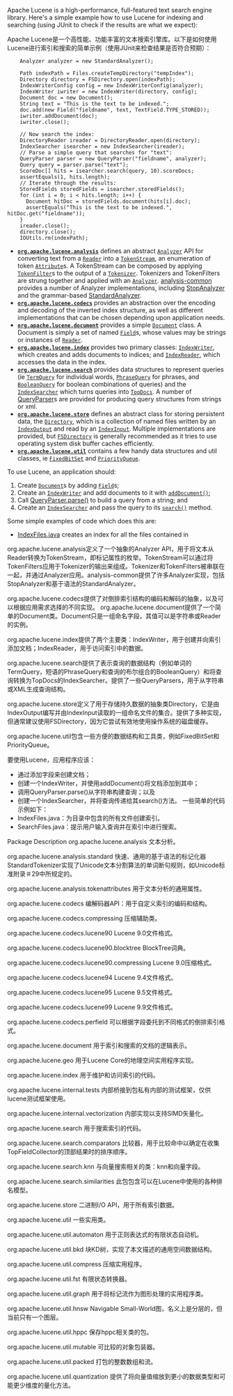 Apache Lucene is a high-performance, full-featured text search engine library. Here's a simple example how to use Lucene for indexing and searching (using JUnit to check if the results are what we expect):

Apache Lucene是一个高性能、功能丰富的文本搜索引擎库。以下是如何使用Lucene进行索引和搜索的简单示例（使用JUnit来检查结果是否符合预期）：

```
    Analyzer analyzer = new StandardAnalyzer();

    Path indexPath = Files.createTempDirectory("tempIndex");
    Directory directory = FSDirectory.open(indexPath);
    IndexWriterConfig config = new IndexWriterConfig(analyzer);
    IndexWriter iwriter = new IndexWriter(directory, config);
    Document doc = new Document();
    String text = "This is the text to be indexed.";
    doc.add(new Field("fieldname", text, TextField.TYPE_STORED));
    iwriter.addDocument(doc);
    iwriter.close();
    
    // Now search the index:
    DirectoryReader ireader = DirectoryReader.open(directory);
    IndexSearcher isearcher = new IndexSearcher(ireader);
    // Parse a simple query that searches for "text":
    QueryParser parser = new QueryParser("fieldname", analyzer);
    Query query = parser.parse("text");
    ScoreDoc[] hits = isearcher.search(query, 10).scoreDocs;
    assertEquals(1, hits.length);
    // Iterate through the results:
    StoredFields storedFields = isearcher.storedFields();
    for (int i = 0; i < hits.length; i++) {
      Document hitDoc = storedFields.document(hits[i].doc);
      assertEquals("This is the text to be indexed.", hitDoc.get("fieldname"));
    }
    ireader.close();
    directory.close();
    IOUtils.rm(indexPath);
```



- **[`org.apache.lucene.analysis`](https://lucene.apache.org/core/9_10_0/core/org/apache/lucene/analysis/package-summary.html)** defines an abstract [`Analyzer`](https://lucene.apache.org/core/9_10_0/core/org/apache/lucene/analysis/Analyzer.html) API for converting text from a [`Reader`](https://docs.oracle.com/en/java/javase/11/docs/api/java.base/java/io/Reader.html?is-external=true) into a [`TokenStream`](https://lucene.apache.org/core/9_10_0/core/org/apache/lucene/analysis/TokenStream.html), an enumeration of token [`Attribute`](https://lucene.apache.org/core/9_10_0/core/org/apache/lucene/util/Attribute.html)s. A TokenStream can be composed by applying [`TokenFilter`](https://lucene.apache.org/core/9_10_0/core/org/apache/lucene/analysis/TokenFilter.html)s to the output of a [`Tokenizer`](https://lucene.apache.org/core/9_10_0/core/org/apache/lucene/analysis/Tokenizer.html). Tokenizers and TokenFilters are strung together and applied with an [`Analyzer`](https://lucene.apache.org/core/9_10_0/core/org/apache/lucene/analysis/Analyzer.html). [analysis-common](https://lucene.apache.org/core/9_10_0/analysis/common/overview-summary.html) provides a number of Analyzer implementations, including [StopAnalyzer](https://lucene.apache.org/core/9_10_0/analysis/common/org/apache/lucene/analysis/core/StopAnalyzer.html) and the grammar-based [StandardAnalyzer](https://lucene.apache.org/core/9_10_0/core/org/apache/lucene/analysis/standard/StandardAnalyzer.html).
- **[`org.apache.lucene.codecs`](https://lucene.apache.org/core/9_10_0/core/org/apache/lucene/codecs/package-summary.html)** provides an abstraction over the encoding and decoding of the inverted index structure, as well as different implementations that can be chosen depending upon application needs.
- **[`org.apache.lucene.document`](https://lucene.apache.org/core/9_10_0/core/org/apache/lucene/document/package-summary.html)** provides a simple [`Document`](https://lucene.apache.org/core/9_10_0/core/org/apache/lucene/document/Document.html) class. A Document is simply a set of named [`Field`](https://lucene.apache.org/core/9_10_0/core/org/apache/lucene/document/Field.html)s, whose values may be strings or instances of [`Reader`](https://docs.oracle.com/en/java/javase/11/docs/api/java.base/java/io/Reader.html?is-external=true).
- **[`org.apache.lucene.index`](https://lucene.apache.org/core/9_10_0/core/org/apache/lucene/index/package-summary.html)** provides two primary classes: [`IndexWriter`](https://lucene.apache.org/core/9_10_0/core/org/apache/lucene/index/IndexWriter.html), which creates and adds documents to indices; and [`IndexReader`](https://lucene.apache.org/core/9_10_0/core/org/apache/lucene/index/IndexReader.html), which accesses the data in the index.
- **[`org.apache.lucene.search`](https://lucene.apache.org/core/9_10_0/core/org/apache/lucene/search/package-summary.html)** provides data structures to represent queries (ie [`TermQuery`](https://lucene.apache.org/core/9_10_0/core/org/apache/lucene/search/TermQuery.html) for individual words, [`PhraseQuery`](https://lucene.apache.org/core/9_10_0/core/org/apache/lucene/search/PhraseQuery.html) for phrases, and [`BooleanQuery`](https://lucene.apache.org/core/9_10_0/core/org/apache/lucene/search/BooleanQuery.html) for boolean combinations of queries) and the [`IndexSearcher`](https://lucene.apache.org/core/9_10_0/core/org/apache/lucene/search/IndexSearcher.html) which turns queries into [`TopDocs`](https://lucene.apache.org/core/9_10_0/core/org/apache/lucene/search/TopDocs.html). A number of [QueryParser](https://lucene.apache.org/core/9_10_0/queryparser/overview-summary.html)s are provided for producing query structures from strings or xml.
- **[`org.apache.lucene.store`](https://lucene.apache.org/core/9_10_0/core/org/apache/lucene/store/package-summary.html)** defines an abstract class for storing persistent data, the [`Directory`](https://lucene.apache.org/core/9_10_0/core/org/apache/lucene/store/Directory.html), which is a collection of named files written by an [`IndexOutput`](https://lucene.apache.org/core/9_10_0/core/org/apache/lucene/store/IndexOutput.html) and read by an [`IndexInput`](https://lucene.apache.org/core/9_10_0/core/org/apache/lucene/store/IndexInput.html). Multiple implementations are provided, but [`FSDirectory`](https://lucene.apache.org/core/9_10_0/core/org/apache/lucene/store/FSDirectory.html) is generally recommended as it tries to use operating system disk buffer caches efficiently.
- **[`org.apache.lucene.util`](https://lucene.apache.org/core/9_10_0/core/org/apache/lucene/util/package-summary.html)** contains a few handy data structures and util classes, ie [`FixedBitSet`](https://lucene.apache.org/core/9_10_0/core/org/apache/lucene/util/FixedBitSet.html) and [`PriorityQueue`](https://lucene.apache.org/core/9_10_0/core/org/apache/lucene/util/PriorityQueue.html).

To use Lucene, an application should:

1. Create [`Document`](https://lucene.apache.org/core/9_10_0/core/org/apache/lucene/document/Document.html)s by adding [`Field`](https://lucene.apache.org/core/9_10_0/core/org/apache/lucene/document/Field.html)s;
2. Create an [`IndexWriter`](https://lucene.apache.org/core/9_10_0/core/org/apache/lucene/index/IndexWriter.html) and add documents to it with [`addDocument()`](https://lucene.apache.org/core/9_10_0/core/org/apache/lucene/index/IndexWriter.html#addDocument(java.lang.Iterable));
3. Call [QueryParser.parse()](https://lucene.apache.org/core/9_10_0/queryparser/org/apache/lucene/queryparser/classic/QueryParserBase.html#parse(java.lang.String)) to build a query from a string; and
4. Create an [`IndexSearcher`](https://lucene.apache.org/core/9_10_0/core/org/apache/lucene/search/IndexSearcher.html) and pass the query to its [`search()`](https://lucene.apache.org/core/9_10_0/core/org/apache/lucene/search/IndexSearcher.html#search(org.apache.lucene.search.Query,int)) method.

Some simple examples of code which does this are:

-  [IndexFiles.java](https://lucene.apache.org/core/9_10_0/demo/src-html/org/apache/lucene/demo/IndexFiles.html) creates an index for all the files contained in

org.apache.lucene.analysis定义了一个抽象的Analyzer API，用于将文本从Reader转换为TokenStream，即标记属性的枚举。TokenStream可以通过将TokenFilters应用于Tokenizer的输出来组成。Tokenizer和TokenFilters被串联在一起，并通过Analyzer应用。analysis-common提供了许多Analyzer实现，包括StopAnalyzer和基于语法的StandardAnalyzer。

 org.apache.lucene.codecs提供了对倒排索引结构的编码和解码的抽象，以及可以根据应用需求选择的不同实现。 org.apache.lucene.document提供了一个简单的Document类。Document只是一组命名字段，其值可以是字符串或Reader的实例。 

org.apache.lucene.index提供了两个主要类：IndexWriter，用于创建并向索引添加文档；IndexReader，用于访问索引中的数据。 

org.apache.lucene.search提供了表示查询的数据结构（例如单词的TermQuery，短语的PhraseQuery和查询的布尔组合的BooleanQuery）和将查询转换为TopDocs的IndexSearcher。提供了一些QueryParsers，用于从字符串或XML生成查询结构。 

org.apache.lucene.store定义了用于存储持久数据的抽象类Directory，它是由IndexOutput编写并由IndexInput读取的一组命名文件的集合。提供了多种实现，但通常建议使用FSDirectory，因为它尝试有效地使用操作系统的磁盘缓存。

 org.apache.lucene.util包含一些方便的数据结构和工具类，例如FixedBitSet和PriorityQueue。

要使用Lucene，应用程序应该：

- 通过添加字段来创建文档；
- 创建一个IndexWriter，并使用addDocument()将文档添加到其中；
- 调用QueryParser.parse()从字符串构建查询；以及
- 创建一个IndexSearcher，并将查询传递给其search()方法。 一些简单的代码示例如下：
- IndexFiles.java：为目录中包含的所有文件创建索引。
- SearchFiles.java：提示用户输入查询并在索引中进行搜索。



Package Description org.apache.lucene.analysis 文本分析。

 org.apache.lucene.analysis.standard 快速、通用的基于语法的标记化器StandardTokenizer实现了Unicode文本分割算法的单词断句规则，如Unicode标准附录＃29中所规定的。

 org.apache.lucene.analysis.tokenattributes 用于文本分析的通用属性。

 org.apache.lucene.codecs 编解码器API：用于自定义索引的编码和结构。 

org.apache.lucene.codecs.compressing 压缩辅助类。 

org.apache.lucene.codecs.lucene90 Lucene 9.0文件格式。 

org.apache.lucene.codecs.lucene90.blocktree BlockTree词典。

 org.apache.lucene.codecs.lucene90.compressing Lucene 9.0压缩格式。

 org.apache.lucene.codecs.lucene94 Lucene 9.4文件格式。

 org.apache.lucene.codecs.lucene95 Lucene 9.5文件格式。

 org.apache.lucene.codecs.lucene99 Lucene 9.9文件格式。 

org.apache.lucene.codecs.perfield 可以根据字段委托到不同格式的倒排索引格式。

 org.apache.lucene.document 用于索引和搜索的文档的逻辑表示。 

org.apache.lucene.geo 用于Lucene Core的地理空间实用程序实现。

 org.apache.lucene.index 用于维护和访问索引的代码。

org.apache.lucene.internal.tests 内部桥接到包私有内部的测试框架，仅供lucene测试框架使用。 

org.apache.lucene.internal.vectorization 内部实现以支持SIMD矢量化。 

org.apache.lucene.search 用于搜索索引的代码。 

org.apache.lucene.search.comparators 比较器，用于比较命中以确定在收集TopFieldCollector的顶部结果时的排序顺序。 

org.apache.lucene.search.knn 与向量搜索相关的类：knn和向量字段。 

org.apache.lucene.search.similarities 此包包含可以在Lucene中使用的各种排名模型。 

org.apache.lucene.store 二进制I/O API，用于所有索引数据。 

org.apache.lucene.util 一些实用类。 

org.apache.lucene.util.automaton 用于正则表达式的有限状态自动机。 

org.apache.lucene.util.bkd 块KD树，实现了本文描述的通用空间数据结构。 

org.apache.lucene.util.compress 压缩实用程序。 

org.apache.lucene.util.fst 有限状态转换器。 

org.apache.lucene.util.graph 用于将标记流作为图形处理的实用程序类。 

org.apache.lucene.util.hnsw Navigable Small-World图，名义上是分层的，但当前只有一个图层。 

org.apache.lucene.util.hppc 保存hppc相关类的包。 

org.apache.lucene.util.mutable 可比较的对象包装器。 

org.apache.lucene.util.packed 打包的整数数组和流。 

org.apache.lucene.util.quantization 提供了将向量值缩放到更小的数据类型和可能更少维度的量化方法。
